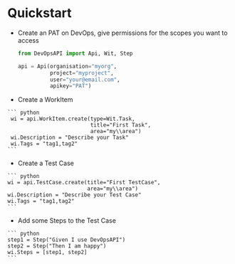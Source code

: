 # Quickstart

-   Create an PAT on DevOps, give permissions for the scopes you want to
    access

    ``` python
    from DevOpsAPI import Api, Wit, Step

    api = Api(organisation="myorg",
              project="myproject",
              user="your@email.com",
              apikey="PAT")
    ```

-    Create a WorkItem

    ``` python
     wi = api.WorkItem.create(type=Wit.Task,
                              title="First Task",
                              area="my\\area")
     wi.Description = "Describe your Task"
     wi.Tags = "tag1,tag2"
    ```

-    Create a Test Case

    ``` python
    wi = api.TestCase.create(title="First TestCase",
                             area="my\\area")
    wi.Description = "Describe your Test Case"
    wi.Tags = "tag1,tag2"
    ```

-    Add some Steps to the Test Case

    ``` python
    step1 = Step("Given I use DevOpsAPI")
    step2 = Step("Then I am happy")
    wi.Steps = [step1, step2]
    ```
